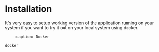 # Installation

It's very easy to setup working version of the application running on your system if you want to try it out on your local system using docker.


```{toctree}
    :caption: Docker

docker
```